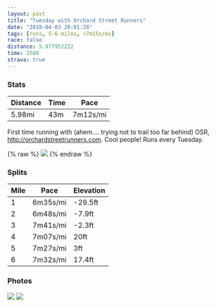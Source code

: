 ```yaml
---
layout: post
title: "Tuesday with Orchard Street Runners"
date: "2018-04-03 20:01:28"
tags: [runs, 5-6 miles, <7m15s/mi]
race: false
distance: 5.977952222
time: 2580
strava: true
---
```


### Stats

| Distance | Time | Pace |
|----------|------|------|
|5.98mi|43m|7m12s/mi|

First time running with (ahem.... trying not to trail too far behind) OSR, http://orchardstreetrunners.com. Cool people! Runs every Tuesday.

{% raw %}
<img src='https://maps.googleapis.com/maps/api/staticmap?maptype=roadmap&path=enc:yrowFvgrbMdNzFF~BvBbAvQwA|EcBhCcESqJoDoEo@kGx@{EgAib@aAqEgEeFya@qPq\cCgVuLiNcBsFnAgJbKwFSmMhEqTqDyF{FaLScAiCmE`IK`Bl|BjzAhCoBz_@tN&key=AIzaSyC1MId7bFpkLXNAaYhBSTb8jLyiSqzbDtM&size=800x800&markers=color:yellow|label:S|40.71741,-73.99052&markers=color:green|label:F|40.71740000000003,-73.99047999999999'>
{% endraw %}

### Splits

| Mile | Pace | Elevation |
|------|------|-----------|
|1|6m35s/mi|-29.5ft|
|2|6m48s/mi|-7.9ft|
|3|7m41s/mi|-2.3ft|
|4|7m07s/mi|20ft|
|5|7m27s/mi|3ft|
|6|7m32s/mi|17.4ft|

### Photos
<img src='https://dgtzuqphqg23d.cloudfront.net/pmroVUor8dvMrJnIgj9UBKBZiLdMwmHrgz-lmpA0if4-516x768.jpg'>

<img src='https://dgtzuqphqg23d.cloudfront.net/uRerPh0EGp5qR3rB6UxuRXGZWZQqCbKOlRLL28RYQdw-711x768.jpg'>
